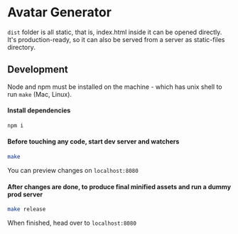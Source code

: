 # Avatar Generator

`dist` folder is all static, that is, index.html inside it can be opened directly.
It's production-ready, so it can also be served from a server as static-files directory.

## Development

Node and npm must be installed on the machine - which has unix shell to run `make` (Mac, Linux).

#### Install dependencies

```sh
npm i
```

#### Before touching any code, start dev server and watchers

```sh
make
```

You can preview changes on `localhost:8080`

#### After changes are done, to produce final minified assets and run a dummy prod server

```sh
make release
```

When finished, head over to `localhost:8080`
